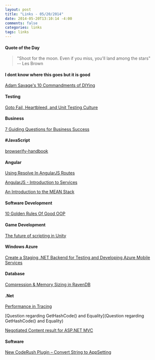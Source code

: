 ```yaml
---
layout: post
title: "Links - 05/20/2014"
date: 2014-05-20T13:10:14 -4:00
comments: false
categories: links
tags: links
---
```


#### Quote of the Day

<blockquote>"Shoot for the moon. Even if you miss, you'll land among the stars"<br>
-- Les Brown
</blockquote>

#### I dont know where this goes but it is good

[Adam Savage's 10 Commandments of DIYing](http://lifehacker.com/adam-savages-10-commandments-of-diying-1579144041)

#### Testing

[Goto Fail, Heartbleed, and Unit Testing Culture](http://martinfowler.com/articles/testing-culture.html)

#### Business

[7 Guiding Questions for Business Success](http://www.ducttapemarketing.com/blog/2014/05/20/guiding-questions/)

#### #JavaScript

[browserify-handbook](https://community.devexpress.com/blogs/rorybecker/archive/2014/05/19/new-coderush-plugin-convert-string-to-appsetting.aspx)

#### Angular

[Using Resolve In AngularJS Routes](http://odetocode.com/blogs/scott/archive/2014/05/20/using-resolve-in-angularjs-routes.aspx)

[AngularJS - Introduction to Services](http://www.jptacek.com/2014/05/angularJS-Intro-To-Services/)

[An Introduction to the MEAN Stack](http://www.sitepoint.com/introduction-mean-stack)

#### Software Development

[10 Golden Rules Of Good OOP](http://www.codeproject.com/Articles/768052/Golden-Rules-Of-Good-OOP)

#### Game Development

[The future of scripting in Unity](http://blogs.unity3d.com/2014/05/20/the-future-of-scripting-in-unity/)

#### Windows Azure

[Create a Staging .NET Backend for Testing and Developing Azure Mobile Services](http://channel9.msdn.com/Series/Windows-Store-Developer-Solutions/Create-a-Staging-NET-Backend-for-Testing-and-Developing-Azure-Mobile-Services)

#### Database

[Compression & Memory Sizing in RavenDB](http://ayende.com/blog/166785/compression-memory-sizing-in-ravendb)

#### .Net

[Performance in Tracing](http://msmvps.com/blogs/kathleen/archive/2014/05/19/performance-in-tracing.aspx)

[Question regarding GetHashCode() and Equality](Question regarding GetHashCode() and Equality)

[Negotiated Content result for ASP.NET MVC](http://codepaste.net/fi36pi)

#### Software

[New CodeRush Plugin – Convert String to AppSetting](https://community.devexpress.com/blogs/rorybecker/archive/2014/05/19/new-coderush-plugin-convert-string-to-appsetting.aspx)
